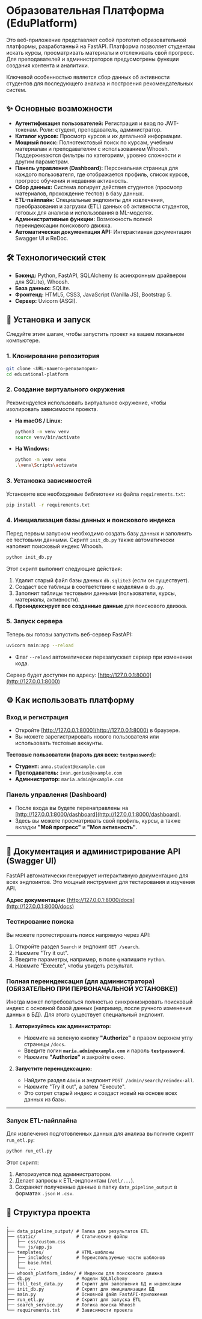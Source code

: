 # Образовательная Платформа (EduPlatform)

Это веб-приложение представляет собой прототип образовательной платформы, разработанный на FastAPI. Платформа позволяет студентам искать курсы, просматривать материалы и отслеживать свой прогресс. Для преподавателей и администраторов предусмотрены функции создания контента и аналитики.

Ключевой особенностью является сбор данных об активности студентов для последующего анализа и построения рекомендательных систем.

## ✨ Основные возможности

- **Аутентификация пользователей:** Регистрация и вход по JWT-токенам. Роли: студент, преподаватель, администратор.
- **Каталог курсов:** Просмотр курсов и их детальной информации.
- **Мощный поиск:** Полнотекстовый поиск по курсам, учебным материалам и преподавателям с использованием Whoosh. Поддерживаются фильтры по категориям, уровню сложности и другим параметрам.
- **Панель управления (Dashboard):** Персональная страница для каждого пользователя, где отображается профиль, список курсов, прогресс обучения и недавняя активность.
- **Сбор данных:** Система логирует действия студентов (просмотр материалов, прохождение тестов) в базу данных.
- **ETL-пайплайн:** Специальные эндпоинты для извлечения, преобразования и загрузки (ETL) данных об активности студентов, готовых для анализа и использования в ML-моделях.
- **Административные функции:** Возможность полной переиндексации поискового движка.
- **Автоматическая документация API:** Интерактивная документация Swagger UI и ReDoc.

## 🛠️ Технологический стек

- **Бэкенд:** Python, FastAPI, SQLAlchemy (с асинхронным драйвером для SQLite), Whoosh.
- **База данных:** SQLite.
- **Фронтенд:** HTML5, CSS3, JavaScript (Vanilla JS), Bootstrap 5.
- **Сервер:** Uvicorn (ASGI).

## 🚀 Установка и запуск

Следуйте этим шагам, чтобы запустить проект на вашем локальном компьютере.

### 1. Клонирование репозитория

```bash
git clone <URL-вашего-репозитория>
cd educational-platform
```

### 2. Создание виртуального окружения

Рекомендуется использовать виртуальное окружение, чтобы изолировать зависимости проекта.

- **На macOS / Linux:**
  ```bash
  python3 -m venv venv
  source venv/bin/activate
  ```

- **На Windows:**
  ```bash
  python -m venv venv
  .\venv\Scripts\activate
  ```

### 3. Установка зависимостей

Установите все необходимые библиотеки из файла `requirements.txt`:

```bash
pip install -r requirements.txt
```

### 4. Инициализация базы данных и поискового индекса

Перед первым запуском необходимо создать базу данных и заполнить ее тестовыми данными. Скрипт `init_db.py` также автоматически наполнит поисковый индекс Whoosh.

```bash
python init_db.py
```
Этот скрипт выполнит следующие действия:
1. Удалит старый файл базы данных `db.sqlite3` (если он существует).
2. Создаст все таблицы в соответствии с моделями в `db.py`.
3. Заполнит таблицы тестовыми данными (пользователи, курсы, материалы, активности).
4. **Проиндексирует все созданные данные** для поискового движка.

### 5. Запуск сервера

Теперь вы готовы запустить веб-сервер FastAPI:

```bash
uvicorn main:app --reload
```
- Флаг `--reload` автоматически перезапускает сервер при изменении кода.

Сервер будет доступен по адресу: [http://127.0.0.1:8000](http://127.0.0.1:8000)

## ⚙️ Как использовать платформу

### Вход и регистрация
- Откройте [http://127.0.0.1:8000](http://127.0.0.1:8000) в браузере.
- Вы можете зарегистрировать нового пользователя или использовать тестовые аккаунты.

**Тестовые пользователи (пароль для всех: `testpassword`):**
- **Студент:** `anna.student@example.com`
- **Преподаватель:** `ivan.genius@example.com`
- **Администратор:** `maria.admin@example.com`

### Панель управления (Dashboard)
- После входа вы будете перенаправлены на [http://127.0.0.1:8000/dashboard](http://127.0.0.1:8000/dashboard).
- Здесь вы можете просматривать свой профиль, курсы, а также вкладки **"Мой прогресс"** и **"Моя активность"**.

---

## 📖 Документация и администрирование API (Swagger UI)

FastAPI автоматически генерирует интерактивную документацию для всех эндпоинтов. Это мощный инструмент для тестирования и изучения API.

**Адрес документации:** [http://127.0.0.1:8000/docs](http://127.0.0.1:8000/docs)

### Тестирование поиска

Вы можете протестировать поиск напрямую через API:
1.  Откройте раздел `Search` и эндпоинт `GET /search`.
2.  Нажмите "Try it out".
3.  Введите параметры, например, в поле `q` напишите `Python`.
4.  Нажмите "Execute", чтобы увидеть результат.

### Полная переиндексация (для администратора) (ОБЯЗАТЕЛЬНО ПРИ ПЕРВОНАЧАЛЬНОЙ УСТАНОВКЕ))

Иногда может потребоваться полностью синхронизировать поисковый индекс с основной базой данных (например, после ручного изменения данных в БД). Для этого существует специальный эндпоинт.

1.  **Авторизуйтесь как администратор:**
    - Нажмите на зеленую кнопку **"Authorize"** в правом верхнем углу страницы `/docs`.
    - Введите логин **`maria.admin@example.com`** и пароль **`testpassword`**.
    - Нажмите **"Authorize"** и закройте окно.

2.  **Запустите переиндексацию:**
    - Найдите раздел `Admin` и эндпоинт `POST /admin/search/reindex-all`.
    - Нажмите "Try it out", а затем "Execute".
    - Это сотрет старый индекс и создаст новый на основе всех данных из базы.

---

### Запуск ETL-пайплайна
Для извлечения подготовленных данных для анализа выполните скрипт `run_etl.py`:

```bash
python run_etl.py
```
Этот скрипт:
1. Авторизуется под администратором.
2. Делает запросы к ETL-эндпоинтам (`/etl/...`).
3. Сохраняет полученные данные в папку `data_pipeline_output` в форматах `.json` и `.csv`.


## 📂 Структура проекта

```
.
├── data_pipeline_output/ # Папка для результатов ETL
├── static/               # Статические файлы
│   ├── css/custom.css
│   └── js/app.js
├── templates/            # HTML-шаблоны
│   ├── includes/         # Переиспользуемые части шаблонов
│   ├── base.html
│   └── ...
├── whoosh_platform_index/ # Индексы для поискового движка
├── db.py                 # Модели SQLAlchemy
├── fill_test_data.py     # Скрипт для заполнения БД и индексации
├── init_db.py            # Скрипт для инициализации БД
├── main.py               # Основной файл FastAPI-приложения
├── run_etl.py            # Скрипт для запуска ETL
├── search_service.py     # Логика поиска Whoosh
└── requirements.txt      # Зависимости проекта
```